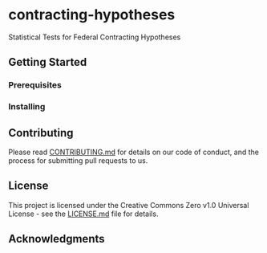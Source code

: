 # contracting-hypotheses
Statistical Tests for Federal Contracting Hypotheses

<!--- one to two paragraphs summarizing the project-->


## Getting Started

<!--- These instructions will get you a copy of the project up and running on your local machine for development and testing purposes. See deployment for notes on how to deploy the project on a live system.-->


### Prerequisites

<!---What things you need to install the software and how to install them-->


### Installing

<!---A step by step series of examples that tell you how to get a development env running-->


## Contributing
Please read [CONTRIBUTING.md](https://github.com/GSA/contracting-hypotheses/blob/master/CONTRIBUTING.MD) for details on our code of conduct, and the process for submitting pull requests to us.


## License

This project is licensed under the Creative Commons Zero v1.0 Universal License - see the [LICENSE.md](https://github.com/GSA/contracting-hypotheses/blob/master/LICENSE) file for details.

## Acknowledgments
<!---Acknowledge folks-->
